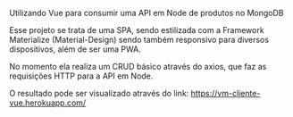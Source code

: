 Utilizando Vue para consumir uma API em Node de produtos no MongoDB

Esse projeto se trata de uma SPA, sendo estilizada com a Framework Materialize (Material-Design) sendo também responsivo para diversos dispositivos, além de ser uma PWA.

No momento ela realiza um CRUD básico através do axios, que faz as requisições HTTP para a API em Node.

O resultado pode ser visualizado através do link: https://vm-cliente-vue.herokuapp.com/



